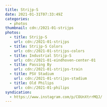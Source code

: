```yaml
---
title: Strijp-S
date: 2021-01-31T07:33:49Z
categories:
  - photos
thumbnail: cdn:/2021-01-strijps
photos:
  - title: Strijp-S
    url: cdn:/2021-01-strijps
  - title: Strijp-S Colors
    url: cdn:/2021-01-strijps-colors
  - title: Industrial Strijp-S
    url: cdn:/2021-01-eindhoven-center-01
  - title: Passing By
    url: cdn:/2021-01-strijps-train
  - title: PSV Stadium
    url: cdn:/2021-01-strijps-stadium
  - title: Old Philips
    url: cdn:/2021-01-philips
syndication:
  - https://www.instagram.com/p/COUnXtrrMQJ/
---
```


<style>
.fg-2021-01-31-strijp-s {
  grid-template-columns: repeat(6, 1fr);
  grid-template-areas:
    "z z z z z z"
    "a a a b b b"
    "c c c d d d"
    "e e e e e e";
}

.fg-2021-01-31-strijp-s > *:nth-child(1) { grid-area: z; }
.fg-2021-01-31-strijp-s > *:nth-child(2) { grid-area: a; }
.fg-2021-01-31-strijp-s > *:nth-child(3) { grid-area: b; }
.fg-2021-01-31-strijp-s > *:nth-child(4) { grid-area: c; }
.fg-2021-01-31-strijp-s > *:nth-child(5) { grid-area: d; }
.fg-2021-01-31-strijp-s > *:nth-child(6) { grid-area: e; }
</style>
